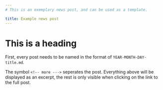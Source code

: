 ```yaml
---
# This is an exemplary news post, and can be used as a template.

title: Example news post
---
```


# This is a heading

First, every post needs to be named in the format of `YEAR-MONTH-DAY-title.md`.

<!-- more --->

The symbol `<!-- more --->` seperates the post. Everything above will be displayed as an excerpt, the rest is only visible when clicking on the link to the full post.
